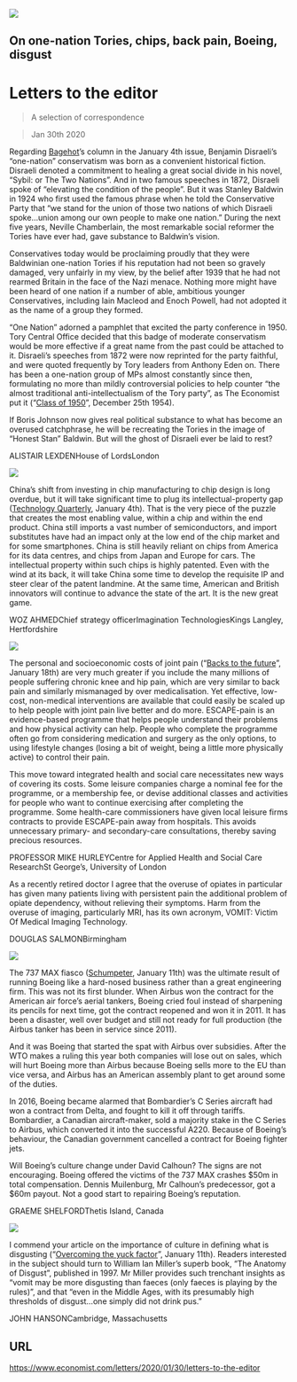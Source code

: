 ![](./images/20200104_BRD000_1.jpg)

## On one-nation Tories, chips, back pain, Boeing, disgust

# Letters to the editor

> A selection of correspondence

> Jan 30th 2020

Regarding [Bagehot](https://www.economist.com//britain/2020/01/02/boris-johnson-is-reinventing-one-nation-conservatism)’s column in the January 4th issue, Benjamin Disraeli’s “one-nation” conservatism was born as a convenient historical fiction. Disraeli denoted a commitment to healing a great social divide in his novel, “Sybil: or The Two Nations”. And in two famous speeches in 1872, Disraeli spoke of “elevating the condition of the people”. But it was Stanley Baldwin in 1924 who first used the famous phrase when he told the Conservative Party that “we stand for the union of those two nations of which Disraeli spoke…union among our own people to make one nation.” During the next five years, Neville Chamberlain, the most remarkable social reformer the Tories have ever had, gave substance to Baldwin’s vision.

Conservatives today would be proclaiming proudly that they were Baldwinian one-nation Tories if his reputation had not been so gravely damaged, very unfairly in my view, by the belief after 1939 that he had not rearmed Britain in the face of the Nazi menace. Nothing more might have been heard of one nation if a number of able, ambitious younger Conservatives, including Iain Macleod and Enoch Powell, had not adopted it as the name of a group they formed.

“One Nation” adorned a pamphlet that excited the party conference in 1950. Tory Central Office decided that this badge of moderate conservatism would be more effective if a great name from the past could be attached to it. Disraeli’s speeches from 1872 were now reprinted for the party faithful, and were quoted frequently by Tory leaders from Anthony Eden on. There has been a one-nation group of MPs almost constantly since then, formulating no more than mildly controversial policies to help counter “the almost traditional anti-intellectualism of the Tory party”, as The Economist put it (“[Class of 1950](https://www.economist.com/http://media.economist.com/sites/default/files/pdfs/GP4100727994.pdf)”, December 25th 1954).

If Boris Johnson now gives real political substance to what has become an overused catchphrase, he will be recreating the Tories in the image of “Honest Stan” Baldwin. But will the ghost of Disraeli ever be laid to rest?

ALISTAIR LEXDENHouse of LordsLondon



![](./images/20200104_TQD001.jpg)

China’s shift from investing in chip manufacturing to chip design is long overdue, but it will take significant time to plug its intellectual-property gap ([Technology Quarterly](https://www.economist.com//technology-quarterly/2020/01/02/with-the-states-help-chinese-technology-is-booming), January 4th). That is the very piece of the puzzle that creates the most enabling value, within a chip and within the end product. China still imports a vast number of semiconductors, and import substitutes have had an impact only at the low end of the chip market and for some smartphones. China is still heavily reliant on chips from America for its data centres, and chips from Japan and Europe for cars. The intellectual property within such chips is highly patented. Even with the wind at its back, it will take China some time to develop the requisite IP and steer clear of the patent landmine. At the same time, American and British innovators will continue to advance the state of the art. It is the new great game.

WOZ AHMEDChief strategy officerImagination TechnologiesKings Langley, Hertfordshire



![](./images/20200118_FBD001.jpg)

The personal and socioeconomic costs of joint pain (“[Backs to the future](https://www.economist.com//briefing/2020/01/18/back-pain-is-a-massive-problem-which-is-badly-treated)”, January 18th) are very much greater if you include the many millions of people suffering chronic knee and hip pain, which are very similar to back pain and similarly mismanaged by over medicalisation. Yet effective, low-cost, non-medical interventions are available that could easily be scaled up to help people with joint pain live better and do more. ESCAPE-pain is an evidence-based programme that helps people understand their problems and how physical activity can help. People who complete the programme often go from considering medication and surgery as the only options, to using lifestyle changes (losing a bit of weight, being a little more physically active) to control their pain.

This move toward integrated health and social care necessitates new ways of covering its costs. Some leisure companies charge a nominal fee for the programme, or a membership fee, or devise additional classes and activities for people who want to continue exercising after completing the programme. Some health-care commissioners have given local leisure firms contracts to provide ESCAPE-pain away from hospitals. This avoids unnecessary primary- and secondary-care consultations, thereby saving precious resources.

PROFESSOR MIKE HURLEYCentre for Applied Health and Social Care ResearchSt George’s, University of London

As a recently retired doctor I agree that the overuse of opiates in particular has given many patients living with persistent pain the additional problem of opiate dependency, without relieving their symptoms. Harm from the overuse of imaging, particularly MRI, has its own acronym, VOMIT: Victim Of Medical Imaging Technology.

DOUGLAS SALMONBirmingham



![](./images/20200111_WBD000.jpg)

The 737 MAX fiasco ([Schumpeter](https://www.economist.com//business/2020/01/11/the-last-ge-man), January 11th) was the ultimate result of running Boeing like a hard-nosed business rather than a great engineering firm. This was not its first blunder. When Airbus won the contract for the American air force’s aerial tankers, Boeing cried foul instead of sharpening its pencils for next time, got the contract reopened and won it in 2011. It has been a disaster, well over budget and still not ready for full production (the Airbus tanker has been in service since 2011).

And it was Boeing that started the spat with Airbus over subsidies. After the WTO makes a ruling this year both companies will lose out on sales, which will hurt Boeing more than Airbus because Boeing sells more to the EU than vice versa, and Airbus has an American assembly plant to get around some of the duties.

In 2016, Boeing became alarmed that Bombardier’s C Series aircraft had won a contract from Delta, and fought to kill it off through tariffs. Bombardier, a Canadian aircraft-maker, sold a majority stake in the C Series to Airbus, which converted it into the successful A220. Because of Boeing’s behaviour, the Canadian government cancelled a contract for Boeing fighter jets.

Will Boeing’s culture change under David Calhoun? The signs are not encouraging. Boeing offered the victims of the 737 MAX crashes $50m in total compensation. Dennis Muilenburg, Mr Calhoun’s predecessor, got a $60m payout. Not a good start to repairing Boeing’s reputation.

GRAEME SHELFORDThetis Island, Canada



![](./images/20200111_IRD001.jpg)

I commend your article on the importance of culture in defining what is disgusting (“[Overcoming the yuck factor](https://www.economist.com//international/2020/01/09/what-a-museum-of-disgusting-food-reveals-about-human-nature)”, January 11th). Readers interested in the subject should turn to William Ian Miller’s superb book, “The Anatomy of Disgust”, published in 1997. Mr Miller provides such trenchant insights as “vomit may be more disgusting than faeces (only faeces is playing by the rules)”, and that “even in the Middle Ages, with its presumably high thresholds of disgust…one simply did not drink pus.”

JOHN HANSONCambridge, Massachusetts

## URL

https://www.economist.com/letters/2020/01/30/letters-to-the-editor
